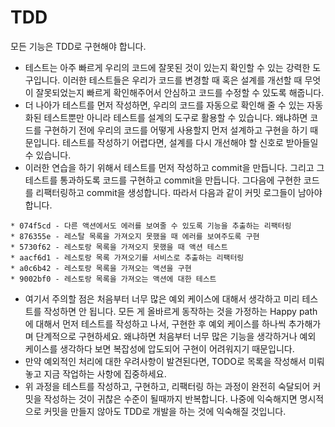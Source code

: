 # TDD

모든 기능은 TDD로 구현해야 합니다.

* 테스트는 아주 빠르게 우리의 코드에 잘못된 것이 있는지 확인할 수 있는 강력한 도구입니다. 이러한 테스트들은 우리가 코드를 변경할 때 혹은 설계를 개선할 때 무엇이 잘못되었는지 빠르게 확인해주어서 안심하고 코드를 수정할 수 있도록 해줍니다.
* 더 나아가 테스트를 먼저 작성하면, 우리의 코드를 자동으로 확인해 줄 수 있는 자동화된 테스트뿐만 아니라 테스트를 설계의 도구로 활용할 수 있습니다. 왜냐하면 코드를 구현하기 전에 우리의 코드를 어떻게 사용할지 먼저 설계하고 구현을 하기 때문입니다. 테스트를 작성하기 어렵다면, 설계를 다시 개선해야 할 신호로 받아들일 수 있습니다.
* 이러한 연습을 하기 위해서 테스트를 먼저 작성하고 commit을 만듭니다. 그리고 그 테스트를 통과하도록 코드를 구현하고 commit을 만듭니다. 그다음에 구현한 코드를 리팩터링하고 commit을 생성합니다. 따라서 다음과 같이 커밋 로그들이 남아야 합니다.

```log
* 074f5cd - 다른 액션에서도 에러를 보여줄 수 있도록 기능을 추출하는 리팩터링
* 876355e - 레스탈 목록을 가져오지 못했을 때 에러를 보여주도록 구현
* 5730f62 - 레스토랑 목록을 가져오지 못했을 때 액션 테스트
* aacf6d1 - 레스토랑 목록 가져오기를 서비스로 추출하는 리팩터링
* a0c6b42 - 레스토랑 목록을 가져오는 액션을 구현
* 9002bf0 - 레스토랑 목록을 가져오는 액션에 대한 테스트
```

* 여기서 주의할 점은 처음부터 너무 많은 예외 케이스에 대해서 생각하고 미리 테스트를 작성하면 안 됩니다. 모든 게 올바르게 동작하는 것을 가정하는 Happy path에 대해서 먼저 테스트를 작성하고 나서, 구현한 후 예외 케이스를 하나씩 추가해가며 단계적으로 구현하세요. 왜냐하면 처음부터 너무 많은 기능을 생각하거나 예외 케이스를 생각하다 보면 복잡성에 압도되어 구현이 어려워지기 때문입니다.
* 만약 예외적인 처리에 대한 우려사항이 발견된다면, TODO로 목록을 작성해서 미뤄놓고 지금 작업하는 사항에 집중하세요.
* 위 과정을 테스트를 작성하고, 구현하고, 리팩터링 하는 과정이 완전히 숙달되어 커밋을 작성하는 것이 귀찮은 수준이 될때까지 반복합니다. 나중에 익숙해지면 명시적으로 커밋을 만들지 않아도 TDD로 개발을 하는 것에 익숙해질 것입니다.
